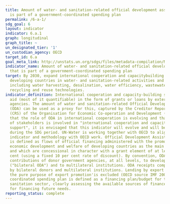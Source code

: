 ```yaml
---
title: Amount of water- and sanitation-related official development assistance that
  is part of a government-coordinated spending plan
permalink: /6-a-1/
sdg_goal: 6
layout: indicator
indicator: 6.a.1
graph: longitudinal
graph_title: ~
un_designated_tier: '1'
un_custodian_agency: OECD
target_id: 6.a
goal_meta_link: http://unstats.un.org/sdgs/files/metadata-compilation/Metadata-Goal-6.pdf
indicator_name: Amount of water- and sanitation-related official development assistance
  that is part of a government-coordinated spending plan
target: By 2030, expand international cooperation and capacitybuilding support to
  developing countries in water- and sanitation-related activities and programmes,
  including water harvesting, desalination, water efficiency, wastewater treatment,
  recycling and reuse technologies.
indicator_definition: International cooperation and capacity-building support implies
  aid (most of it quantifiable) in the form of grants or loans by external support
  agencies. The amount of water and sanitation-related Official Development Assistance
  (ODA) can be used as a proxy for this, captured by the Creditor Reporting System
  (CRS) of the Organisation for Economic Co-operation and Development (OECD). Realising
  that the role of ODA in international cooperation is evolving and that a broad range
  of stakeholders is involved in "international cooperation and capacity development
  support", it is envisaged that this indicator will evolve and will be further qualified
  during the SDG period. UN-Water is working together with OECD to align the proposed
  indicator and methodology with OECD work. Official Development Assistance (ODA)
  is defined as flows of official financing administered with the promotion of the
  economic development and welfare of developing countries as the main objective,
  and which are concessional in character with a grant element of at least 25 per
  cent (using a fixed 10 per cent rate of discount). By convention, ODA flows comprise
  contributions of donor government agencies, at all levels, to developing countries
  ("bilateral ODA") and to multilateral institutions. ODA receipts comprise disbursements
  by bilateral donors and multilateral institutions. Lending by export credit agencies'with
  the pure purpose of export promotion'is excluded (OECD source IMF 2003). A government
  coordinated spending plan is defined as a financing plan/budget for the water and
  sanitation sector, clearly assessing the available sources of finance and strategies
  for financing future needs.
reporting_status: complete
---
```


